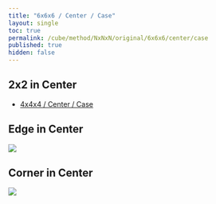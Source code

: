 ```yaml
---
title: "6x6x6 / Center / Case"
layout: single
toc: true
permalink: /cube/method/NxNxN/original/6x6x6/center/case
published: true
hidden: false
---
```


<head>
  <base target="_blank">
  <style>
    img {
      max-width: 450px;
    }
    .twisty-wrapper {
      margin        : 20px 0px;
    }
    twisty-player {
      visualization : "3D"
      background    : "checkered-transparent";
      hint-facelets : "floating";
      width         : 400px;
      height        : 400px;
    }
  </style>
  <script
    src   = "https://cdn.cubing.net/js/cubing/twisty"
    type  = "module"
    defer
  ></script>
</head>



## 2x2 in Center

- [4x4x4 / Center / Case](/cube/method/NxNxN/original/4x4x4/center/case)



## Edge in Center

<a href="https://alpha.twizzle.net/edit/?puzzle=6x6x6&stickering=centers-only&alg=3Rw+U+2Rw%27+U+2Rw+U2%27+3Rw%27&setup-alg=3Rw+U+2R%27+U+2R+U2%27+3Rw%27%0AU%0A2R%27+F+2L+F%27+2R+F+2L%27%0AF%0A2R+U+2L%27+U%27+2R%27+U+2L%0A2R+U%27+2L%27+U+2R%27+U%27+2L%0AF2+U+2F%27+U%27+2B+U+2F+U%27+2B%27+U">
  <img src="https://user-images.githubusercontent.com/92285528/221415072-da52640f-9655-468f-98f7-7ef9fc59e743.png">
</a>
<div class="twisty-wrapper">
  <twisty-player
    puzzle                    = "6x6x6"
    experimental-stickering   = "centers-only"
    alg                       = "3Rw U 2Rw' U 2Rw U2' 3Rw'"
    experimental-setup-alg    = "3Rw U 2R' U 2R U2' 3Rw' U 2R' F 2L F' 2R F 2L' F 2R U 2L' U' 2R' U 2L 2R U' 2L' U 2R' U' 2L F2 U 2F' U' 2B U 2F U' 2B' U"
    experimental-setup-anchor = "start"
    tempo-scale               = "1.3"
  ></twisty-player>
</div>



## Corner in Center

<a href="https://alpha.twizzle.net/edit/?puzzle=6x6x6&stickering=centers-only&setup-alg=2R%27+F%27+2L+F+2R+F%27+2L%27+F+U2&alg=2Rw+U+2Rw%27+U+2Rw+U2%27+2Rw%27">
  <img src="https://user-images.githubusercontent.com/92285528/221415237-65111fd7-bffc-4f20-ae63-37c9c80ab3b1.png">
</a>
<div class="twisty-wrapper">
  <twisty-player
    puzzle                    = "6x6x6"
    experimental-stickering   = "centers-only"
    alg                       = "2Rw U 2Rw' U 2Rw U2' 2Rw'"
    experimental-setup-alg    = "2R' F' 2L F 2R F' 2L' F U2"
    experimental-setup-anchor = "start"
    tempo-scale               = "1.3"
  ></twisty-player>
</div>
